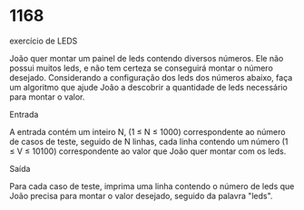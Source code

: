 # 1168
exercício de LEDS

João quer montar um painel de leds contendo diversos números. Ele não possui muitos leds, e não tem certeza se conseguirá montar o número desejado. Considerando a configuração dos leds dos números abaixo, faça um algoritmo que ajude João a descobrir a quantidade de leds necessário para montar o valor.




Entrada

A entrada contém um inteiro N, (1 ≤ N ≤ 1000) correspondente ao número de casos de teste, seguido de N linhas, cada linha contendo um número (1 ≤ V ≤ 10100) correspondente ao valor que João quer montar com os leds.

Saída

Para cada caso de teste, imprima uma linha contendo o número de leds que João precisa para montar o valor desejado, seguido da palavra "leds".

